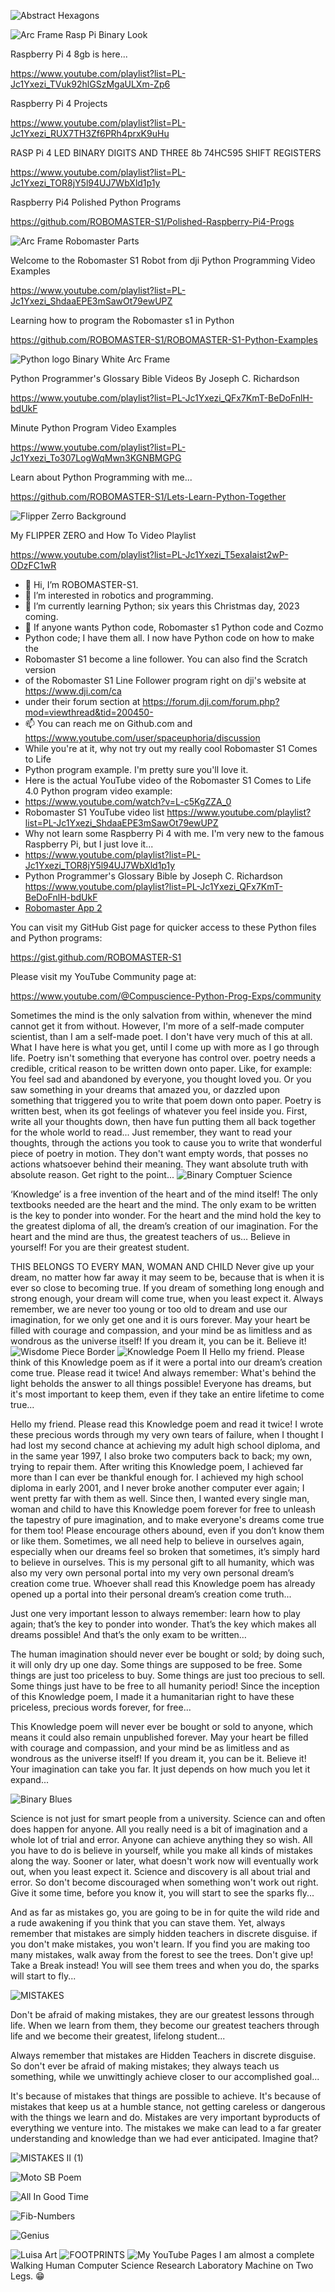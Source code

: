 ![Abstract Hexagons](https://github.com/ROBOMASTER-S1/ROBOMASTER-S1/assets/34896540/82c5540c-dd20-4312-84f4-96aaf38b02f2)

![Arc Frame Rasp Pi Binary Look](https://github.com/ROBOMASTER-S1/ROBOMASTER-S1/assets/34896540/f0dd7901-8307-494f-968c-b1ffb2548994)

Raspberry Pi 4 8gb is here...

https://www.youtube.com/playlist?list=PL-Jc1Yxezi_TVuk92hlGSzMgaULXm-Zp6

Raspberry Pi 4 Projects

https://www.youtube.com/playlist?list=PL-Jc1Yxezi_RUX7TH3Zf6PRh4prxK9uHu

RASP Pi 4 LED BINARY DIGITS AND THREE 8b  74HC595 SHIFT REGISTERS

https://www.youtube.com/playlist?list=PL-Jc1Yxezi_TOR8jY5l94UJ7WbXld1p1y

Raspberry Pi4 Polished Python Programs

https://github.com/ROBOMASTER-S1/Polished-Raspberry-Pi4-Progs

![Arc Frame Robomaster Parts](https://github.com/ROBOMASTER-S1/ROBOMASTER-S1/assets/34896540/fedc5f82-10fd-42f9-bf9c-4297f51c627a)

Welcome to the Robomaster S1 Robot from dji Python Programming Video Examples

https://www.youtube.com/playlist?list=PL-Jc1Yxezi_ShdaaEPE3mSawOt79ewUPZ

Learning how to program the Robomaster s1 in Python

https://github.com/ROBOMASTER-S1/ROBOMASTER-S1-Python-Examples

![Python logo Binary White Arc Frame](https://github.com/ROBOMASTER-S1/ROBOMASTER-S1/assets/34896540/e0147f7d-169c-4ff6-a673-b881e79916de)

Python Programmer's Glossary Bible Videos By Joseph C. Richardson

https://www.youtube.com/playlist?list=PL-Jc1Yxezi_QFx7KmT-BeDoFnlH-bdUkF

Minute Python Program Video Examples

https://www.youtube.com/playlist?list=PL-Jc1Yxezi_To307LogWqMwn3KGNBMGPG

Learn about Python Programming with me...

https://github.com/ROBOMASTER-S1/Lets-Learn-Python-Together

![Flipper Zerro Background](https://github.com/ROBOMASTER-S1/ROBOMASTER-S1/assets/34896540/30f66895-7fb8-4b79-acb2-43d50c0f2d91)

My FLIPPER ZERO and How To Video Playlist

https://www.youtube.com/playlist?list=PL-Jc1Yxezi_T5exaIaist2wP-ODzFC1wR

- 👋 Hi, I’m ROBOMASTER-S1.
- 👀 I’m interested in robotics and programming.
- 🌱 I’m currently learning Python; six years this Christmas day, 2023 coming.
- 💞️ If anyone wants Python code, Robomaster s1 Python code and Cozmo
- Python code; I have them all. I now have Python code on how to make the 
- Robomaster S1 become a line follower. You can also find the Scratch version
- of the Robomaster S1 Line Follower program right on dji's website at https://www.dji.com/ca
- under their forum section at https://forum.dji.com/forum.php?mod=viewthread&tid=200450- 
- 📫 You can reach me on Github.com and https://www.youtube.com/user/spaceuphoria/discussion
- While you're at it, why not try out my really cool Robomaster S1 Comes to Life
- Python program example. I'm pretty sure you'll love it.
- Here is the actual YouTube video of the Robomaster S1 Comes to Life 4.0 Python program video example:
- https://www.youtube.com/watch?v=L-c5KgZZA_0
- Robomaster S1 YouTube video list https://www.youtube.com/playlist?list=PL-Jc1Yxezi_ShdaaEPE3mSawOt79ewUPZ
- Why not learn some Raspberry Pi 4 with me. I'm very new to the famous Raspberry Pi, but I just love it...
- https://www.youtube.com/playlist?list=PL-Jc1Yxezi_TOR8jY5l94UJ7WbXld1p1y
- Python Programmer's Glossary Bible by Joseph C. Richardson https://www.youtube.com/playlist?list=PL-Jc1Yxezi_QFx7KmT-BeDoFnlH-bdUkF
- [Robomaster App 2](https://user-images.githubusercontent.com/34896540/127963132-d2fb27fd-061a-4b1d-baff-1891de9c8dca.jpg)

You can visit my GitHub Gist page for quicker access to these Python files and Python programs:

https://gist.github.com/ROBOMASTER-S1

Please visit my YouTube Community page at:

https://www.youtube.com/@Compuscience-Python-Prog-Exps/community

Sometimes the mind is the only salvation from within, whenever the mind cannot get it from without. However, I'm more of a self-made computer scientist, than I am a self-made poet. I don't have very much of this at all. What I have here is what you get, until I come up with more as I go through life. Poetry isn't something that everyone has control over. poetry needs a credible, critical reason to be written down onto paper. Like, for example: You feel sad and abandoned by everyone, you thought loved you. Or you saw something in your dreams that amazed you, or dazzled upon something that triggered you to write that poem down onto paper. Poetry is written best, when its got feelings of whatever you feel inside you. First, write all your thoughts down, then have fun putting them all back together for the whole world to read... Just remember, they want to read your thoughts, through the actions you took to cause you to write that wonderful piece of poetry in motion. They don't want empty words, that posses no actions whatsoever behind their meaning. They want absolute truth with absolute reason. Get right to the point...
![Binary Comptuer Science](https://github.com/ROBOMASTER-S1/ROBOMASTER-S1/assets/34896540/7ee914fd-f79a-499f-9b15-43c6e75d31d3)

‘Knowledge’ is a free invention of the heart and of the mind itself! The only textbooks needed are the heart and the mind. The only exam to be written is the key to ponder into wonder. For the heart and the mind hold the key to the greatest diploma of all, the dream’s creation of our imagination. For the heart and the mind are thus, the greatest teachers of us… Believe in yourself! For you are their greatest student.

THIS BELONGS TO EVERY MAN, WOMAN AND CHILD Never give up your dream, no matter how far away it may seem to be, because that is when it is ever so close to becoming true. If you dream of something long enough and strong enough, your dream will come true, when you least expect it. Always remember, we are never too young or too old to dream and use our imagination, for we only get one and it is ours forever. May your heart be filled with courage and compassion, and your mind be as limitless and as wondrous as the universe itself! If you dream it, you can be it. Believe it!
![Wisdome Piece Border](https://github.com/ROBOMASTER-S1/ROBOMASTER-S1/assets/34896540/dbb4f403-142c-4820-8572-77727e660113)
![Knowledge Poem II](https://github.com/ROBOMASTER-S1/ROBOMASTER-S1/assets/34896540/6f4304d7-330e-4d31-9b30-1600d89c8454)
Hello my friend. Please think of this Knowledge poem as if it were a portal into our dream’s creation come true. Please read it twice! And always remember: What's behind the light beholds the answer to all things possible! Everyone has dreams, but it's most important to keep them, even if they take an entire lifetime to come true...

Hello my friend. Please read this Knowledge poem and read it twice! I wrote these precious words through my very own tears of failure, when I thought I had lost my second chance at achieving my adult high school diploma, and in the same year 1997, I also broke two computers back to back; my own, trying to repair them. After writing this Knowledge poem, I achieved far more than I can ever be thankful enough for. I achieved my high school diploma in early 2001, and I never broke another computer ever again; I went pretty far with them as well. Since then, I wanted every single man, woman and child to have this Knowledge poem forever for free to unleash the tapestry of pure imagination, and to make everyone's dreams come true for them too! Please encourage others abound, even if you don’t know them or like them. Sometimes, we all need help to believe in ourselves again, especially when our dreams feel so broken that sometimes, it’s simply hard to believe in ourselves. This is my personal gift to all humanity, which was also my very own personal portal into my very own personal dream’s creation come true. Whoever shall read this Knowledge poem has already opened up a portal into their personal dream’s creation come truth...

Just one very important lesson to always remember: learn how to play again; that’s the key to ponder into wonder. That’s the key which makes all dreams possible! And that’s the only exam to be written…

The human imagination should never ever be bought or sold; by doing such, it will only dry up one day. Some things are supposed to be free. Some things are just too priceless to buy. Some things are just too precious to sell. Some things just have to be free to all humanity period! Since the inception of this Knowledge poem, I made it a humanitarian right to have these priceless, precious words forever, for free...

This Knowledge poem will never ever be bought or sold to anyone, which means it could also remain unpublished forever. May your heart be filled with courage and compassion, and your mind be as limitless and as wondrous as the universe itself! If you dream it, you can be it. Believe it! Your imagination can take you far. It just depends on how much you let it expand...

![Binary Blues](https://github.com/ROBOMASTER-S1/ROBOMASTER-S1/assets/34896540/b13ff3ca-bb7c-4aa5-b348-d0f8f7c4a1f8)

Science is not just for smart people from a university. Science can and often does happen for anyone. All you really need is a bit of imagination and a whole lot of trial and error. Anyone can achieve anything they so wish. All you have to do is believe in yourself, while you make all kinds of mistakes along the way. Sooner or later, what doesn't work now will eventually work out, when you least expect it. Science and discovery is all about trial and error. So don't become discouraged when something won't work out right. Give it some time, before you know it, you will start to see the sparks fly...

And as far as mistakes go, you are going to be in for quite the wild ride and a rude awakening if you think that you can stave them. Yet, always remember that mistakes are simply hidden teachers in discrete disguise. if you don't make mistakes, you won't learn. If you find you are making too many mistakes, walk away from the forest to see the trees. Don't give up! Take a Break instead! You will see them trees and when you do, the sparks will start to fly...

![MISTAKES](https://user-images.githubusercontent.com/34896540/227740119-110f472f-4d4e-499b-a8bb-4eaa032db93f.png)

Don't be afraid of making mistakes, they are our greatest lessons through life. When we learn from them, they become our greatest teachers through life and we become their greatest, lifelong student...

Always remember that mistakes are Hidden Teachers in discrete disguise. So don't ever be afraid of making mistakes; they always teach us something, while we unwittingly achieve closer to our accomplished goal...

It's because of mistakes that things are possible to achieve. It's because of mistakes that keep us at a humble stance, not getting careless or dangerous with the things we learn and do. Mistakes are very important byproducts of everything we venture into. The mistakes we make can lead to a far greater understanding and knowledge than we had ever anticipated. Imagine that?

![MISTAKES II (1)](https://user-images.githubusercontent.com/34896540/227740374-d029fdab-368e-42ec-8a93-d1355d3ab4bc.png)

![Moto SB Poem](https://github.com/ROBOMASTER-S1/ROBOMASTER-S1/assets/34896540/a2aba258-2daf-42a0-bbe0-eecb76434353)

![All In Good Time](https://github.com/ROBOMASTER-S1/ROBOMASTER-S1/assets/34896540/4587015a-9da3-4e29-95c4-099dc79e98a5)

![Fib-Numbers](https://github.com/ROBOMASTER-S1/ROBOMASTER-S1/assets/34896540/c6640974-a606-44db-bd7a-c5de3c82ed80)

![Genius](https://github.com/ROBOMASTER-S1/ROBOMASTER-S1/assets/34896540/cb3966bd-41f3-4366-9ad4-acd782cdd3d5)

![Luisa Art](https://github.com/ROBOMASTER-S1/ROBOMASTER-S1/assets/34896540/f3c0638c-4688-46bd-b398-8c07b31d71ad)
![FOOTPRINTS](https://github.com/ROBOMASTER-S1/ROBOMASTER-S1/assets/34896540/86333cd1-7e5b-4b9e-8f1d-630747ee62af)
![My YouTube Pages](https://github.com/ROBOMASTER-S1/ROBOMASTER-S1/assets/34896540/3c60ca88-24b9-489b-b215-b45f50e0531e)
I am almost a complete Walking Human Computer Science Research Laboratory Machine on Two Legs. 😁

